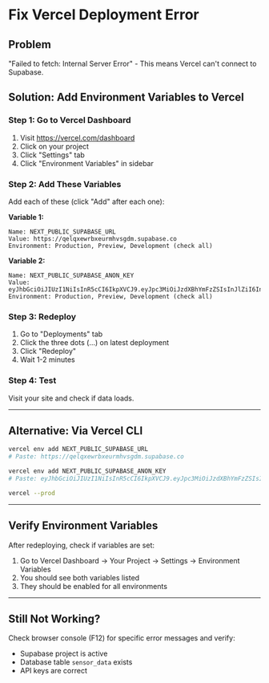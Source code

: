 # Fix Vercel Deployment Error

## Problem
"Failed to fetch: Internal Server Error" - This means Vercel can't connect to Supabase.

## Solution: Add Environment Variables to Vercel

### Step 1: Go to Vercel Dashboard
1. Visit https://vercel.com/dashboard
2. Click on your project
3. Click "Settings" tab
4. Click "Environment Variables" in sidebar

### Step 2: Add These Variables

Add each of these (click "Add" after each one):

**Variable 1:**
```
Name: NEXT_PUBLIC_SUPABASE_URL
Value: https://qelqxewrbxeurmhvsgdm.supabase.co
Environment: Production, Preview, Development (check all)
```

**Variable 2:**
```
Name: NEXT_PUBLIC_SUPABASE_ANON_KEY
Value: eyJhbGciOiJIUzI1NiIsInR5cCI6IkpXVCJ9.eyJpc3MiOiJzdXBhYmFzZSIsInJlZiI6InFlbHF4ZXdyYnhldXJtaHZzZ2RtIiwicm9sZSI6ImFub24iLCJpYXQiOjE3NTg3MjQ2MTQsImV4cCI6MjA3NDMwMDYxNH0.ZrxUJH5n4CjqSxzeHuD0nUaCQ2hcMDxSIn5w3qqsNRI
Environment: Production, Preview, Development (check all)
```

### Step 3: Redeploy
1. Go to "Deployments" tab
2. Click the three dots (...) on latest deployment
3. Click "Redeploy"
4. Wait 1-2 minutes

### Step 4: Test
Visit your site and check if data loads.

---

## Alternative: Via Vercel CLI

```bash
vercel env add NEXT_PUBLIC_SUPABASE_URL
# Paste: https://qelqxewrbxeurmhvsgdm.supabase.co

vercel env add NEXT_PUBLIC_SUPABASE_ANON_KEY
# Paste: eyJhbGciOiJIUzI1NiIsInR5cCI6IkpXVCJ9.eyJpc3MiOiJzdXBhYmFzZSIsInJlZiI6InFlbHF4ZXdyYnhldXJtaHZzZ2RtIiwicm9sZSI6ImFub24iLCJpYXQiOjE3NTg3MjQ2MTQsImV4cCI6MjA3NDMwMDYxNH0.ZrxUJH5n4CjqSxzeHuD0nUaCQ2hcMDxSIn5w3qqsNRI

vercel --prod
```

---

## Verify Environment Variables

After redeploying, check if variables are set:
1. Go to Vercel Dashboard → Your Project → Settings → Environment Variables
2. You should see both variables listed
3. They should be enabled for all environments

---

## Still Not Working?

Check browser console (F12) for specific error messages and verify:
- Supabase project is active
- Database table `sensor_data` exists
- API keys are correct
